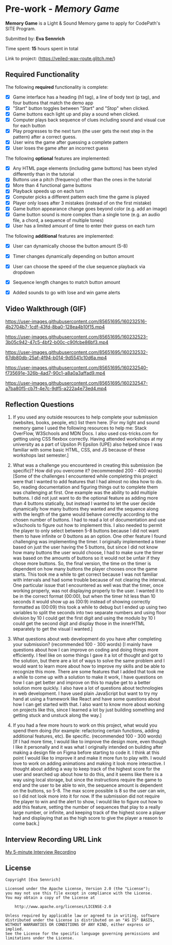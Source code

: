 # Pre-work - *Memory Game*

**Memory Game** is a Light & Sound Memory game to apply for CodePath's SITE Program. 

Submitted by: **Eva Sennrich**

Time spent: **15** hours spent in total

Link to project: (https://veiled-wax-route.glitch.me/)

## Required Functionality

The following **required** functionality is complete:

* [X] Game interface has a heading (h1 tag), a line of body text (p tag), and four buttons that match the demo app
* [X] "Start" button toggles between "Start" and "Stop" when clicked. 
* [X] Game buttons each light up and play a sound when clicked. 
* [X] Computer plays back sequence of clues including sound and visual cue for each button
* [X] Play progresses to the next turn (the user gets the next step in the pattern) after a correct guess. 
* [X] User wins the game after guessing a complete pattern
* [X] User loses the game after an incorrect guess

The following **optional** features are implemented:

* [X] Any HTML page elements (including game buttons) has been styled differently than in the tutorial
* [X] Buttons use a pitch (frequency) other than the ones in the tutorial
* [X] More than 4 functional game buttons
* [X] Playback speeds up on each turn
* [X] Computer picks a different pattern each time the game is played
* [X] Player only loses after 3 mistakes (instead of on the first mistake)
* [X] Game button appearance change goes beyond color (e.g. add an image)
* [X] Game button sound is more complex than a single tone (e.g. an audio file, a chord, a sequence of multiple tones)
* [X] User has a limited amount of time to enter their guess on each turn

The following **additional** features are implemented:

- [X] User can dynamically choose the button amount (5-8)
- [X] Timer changes dynamically depending on button amount
- [X] User can choose the speed of the clue sequence playback via dropdown
- [X] Sequence length changes to match button amount
- [X] Added sounds to go with lose and win game alerts


## Video Walkthrough (GIF)

https://user-images.githubusercontent.com/85651695/160232516-4b2704b7-1cdf-43fd-8ba0-128ea4b10f15.mp4


https://user-images.githubusercontent.com/85651695/160232523-3b05c942-47c5-4bf2-b00c-c90fcbe86bf3.mp4


https://user-images.githubusercontent.com/85651695/160232532-67db80db-25af-4f94-b014-9d5541c10d6a.mp4


https://user-images.githubusercontent.com/85651695/160232540-f735691e-326b-4ad7-90c1-a8a0a3affad9.mp4


https://user-images.githubusercontent.com/85651695/160232547-a7ba80f5-cb7f-4e7c-9df5-a222a4e73ed4.mp4


## Reflection Questions
1. If you used any outside resources to help complete your submission (websites, books, people, etc) list them here. 
[For my light and sound memory game I used the following resources to help me: Stack OverFlow, W3Schools and MDN Docs. 
I also used css-tricks.com for getting using CSS flexbox correctly. Having attended workshops at my university as a part
of Upsilon Pi Epsilon (UPE) also helped since I was familiar with some basic HTML, CSS, and JS because of these workshops 
last semester.]

2. What was a challenge you encountered in creating this submission (be specific)? How did you overcome it? (recommended 200 - 400 words) 
[Some of the challenges I encountered while completing this project were that I wanted to add features that I had almost no idea how to do.
So, reading documentation and figuring things out to complete them was challenging at first. One example was the ability to add multiple
buttons. I did not just want to do the optional feature as adding more than 4 buttons statically, but instead I wanted to let the user 
decide dynamically how many buttons they wanted and the sequence along with the length of the game would behave correctly according to the
chosen number of buttons. I had to read a lot of documentation and use w3schools to figure out how to implement this. I also needed to permit 
the player to only select between 5-8 buttons because I did not want them to have infinite or 0 buttons as an option. One other feature I found 
challenging was implementing the timer. I originally implemented a timer based on just the user having the 5 buttons, but since I did not know 
how many buttons the user would choose, I had to make sure the timer was based on the amounts of buttons so it would not be unfair if they chose 
more buttons. So, the final version, the time on the timer is dependent on how many buttons the player chooses once the game starts. This took me
a while to get correct because I was not familiar with intervals and had some trouble because of not clearing the interval. One particular issue
that I encountered as well was that the timer, once working properly, was not displaying properly to the user. I wanted it to be in the correct 
format (00:00), but when the timer hit less than 10 seconds it would show up as (00:9) instead of showing correctly formatted as (00:09) this took
a while to debug but I ended up using two variables to split the seconds into two separate numbers and using floor division by 10 I could get the 
first digit and using the modulo by 10 I could get the second digit and display those in the innerHTML separately to get the visual I wanted.]

3. What questions about web development do you have after completing your submission? (recommended 100 - 300 words) 
[I mainly have questions about how I can improve on coding and doing things more efficiently. I feel like on some things I gave it a lot of thought 
and got to the solution, but there are a lot of ways to solve the same problem and I would want to learn more about how to improve my skills and be 
able to recognize this more. There are some features that I added that took me a while to come up with a solution to make it work, I have questions 
on how I can get better and improve on this to maybe get to a better solution more quickly. I also have a lot of questions about technologies in web 
development. I have used plain JavaScript but want to try my hand at using a framework like React and have some questions about how I can get started 
with that. I also want to know more about working on projects like this, since I learned a lot by just building something and getting stuck and unstuck 
along the way.]

4. If you had a few more hours to work on this project, what would you spend them doing (for example: refactoring certain functions, adding additional 
features, etc). Be specific. (recommended 100 - 300 words) 
[If I had more time, I would like to improve the design more, even though I like it personally and it was what I originally intended on building after 
making a design file on Figma before starting to code it. I think at this point I would like to improve it and make it more fun to play with. I would 
love to work on adding animations and making it look more interactive. I thought about adding a way to keep track of the highest score for the user and 
searched up about how to do this, and it seems like there is a way using local storage, but since the instructions require the game to end and the user 
to be able to win, the sequence amount is dependent on the buttons, so 5-8. The max score possible is 8 so the user can win, so I did not look more into 
it for now. If the submission did not require the player to win and the alert to show, I would like to figure out how to add this feature, setting the 
number of sequences that play to a really large number, or infinite, and keeping track of the highest score a player had and displaying that as the high 
score to give the player a reason to come back.]



## Interview Recording URL Link

[My 5-minute Interview Recording](https://www.loom.com/share/f772877f68f34644aa9f56d645d5948e?sharedAppSource=personal_library)


## License

    Copyright [Eva Sennrich]

    Licensed under the Apache License, Version 2.0 (the "License");
    you may not use this file except in compliance with the License.
    You may obtain a copy of the License at

        http://www.apache.org/licenses/LICENSE-2.0

    Unless required by applicable law or agreed to in writing, software
    distributed under the License is distributed on an "AS IS" BASIS,
    WITHOUT WARRANTIES OR CONDITIONS OF ANY KIND, either express or implied.
    See the License for the specific language governing permissions and
    limitations under the License.
